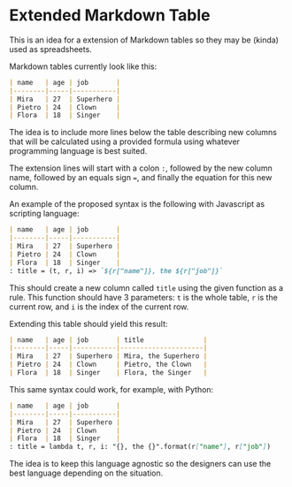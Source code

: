 # Extended Markdown Table

This is an idea for a extension of Markdown tables so they may be (kinda)
used as spreadsheets.

Markdown tables currently look like this:

``` markdown
| name   | age | job       |
|--------|-----|-----------|
| Mira   | 27  | Superhero |
| Pietro | 24  | Clown     |
| Flora  | 18  | Singer    |
```

The idea is to include more lines below the table describing new columns
that will be calculated using a provided formula using whatever programming
language is best suited.

The extension lines will start with a colon `:`, followed by the new
column name, followed by an equals sign `=`, and finally the equation for this
new column.

An example of the proposed syntax is the following with Javascript as
scripting language:

``` markdown
| name   | age | job       |
|--------|-----|-----------|
| Mira   | 27  | Superhero |
| Pietro | 24  | Clown     |
| Flora  | 18  | Singer    |
: title = (t, r, i) => `${r["name"]}, the ${r["job"]}`
```

This should create a new column called `title` using the given function as a
rule. This function should have 3 parameters: `t` is the whole table, `r` is the
current row, and `i` is the index of the current row.

Extending this table should yield this result:

``` markdown
| name   | age | job       | title               |
|--------|-----|-----------|---------------------|
| Mira   | 27  | Superhero | Mira, the Superhero |
| Pietro | 24  | Clown     | Pietro, the Clown   |
| Flora  | 18  | Singer    | Flora, the Singer   |
```

This same syntax could work, for example, with Python:

``` markdown
| name   | age | job       |
|--------|-----|-----------|
| Mira   | 27  | Superhero |
| Pietro | 24  | Clown     |
| Flora  | 18  | Singer    |
: title = lambda t, r, i: "{}, the {}".format(r["name"], r["job"])
```

The idea is to keep this language agnostic so the designers can use
the best language depending on the situation.
